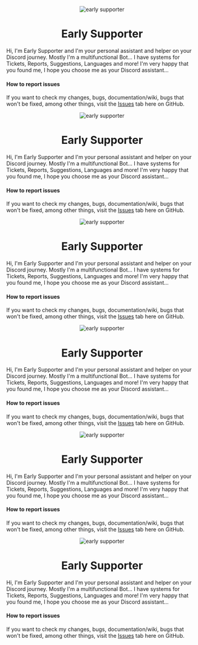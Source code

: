 <p align="center">
  <img src="https://cdn.discordapp.com/attachments/1059645728391168010/1093212680745144460/EarlySupporter_GitHub_Banner.png" alt="early supporter"/>
  </p>

<h1 align="center">
  Early Supporter
</h1>

Hi, I'm Early Supporter and I'm your personal assistant and helper on your Discord journey. Mostly I'm a multifunctional Bot... I have systems for Tickets, Reports, Suggestions, Languages and more! I'm very happy that you found me, I hope you choose me as your Discord assistant...

#### How to report issues

If you want to check my changes, bugs, documentation/wiki, bugs that won't be fixed, among other things, visit the [Issues](https://github.com/WoozyStudio/EarlySupporter/issues) tab here on GitHub.
<p align="center">
  <img src="https://cdn.discordapp.com/attachments/1059645728391168010/1093212680745144460/EarlySupporter_GitHub_Banner.png" alt="early supporter"/>
  </p>

<h1 align="center">
  Early Supporter
</h1>

Hi, I'm Early Supporter and I'm your personal assistant and helper on your Discord journey. Mostly I'm a multifunctional Bot... I have systems for Tickets, Reports, Suggestions, Languages and more! I'm very happy that you found me, I hope you choose me as your Discord assistant...

#### How to report issues

If you want to check my changes, bugs, documentation/wiki, bugs that won't be fixed, among other things, visit the [Issues](https://github.com/WoozyStudio/EarlySupporter/issues) tab here on GitHub.
<p align="center">
  <img src="https://cdn.discordapp.com/attachments/1059645728391168010/1093212680745144460/EarlySupporter_GitHub_Banner.png" alt="early supporter"/>
  </p>

<h1 align="center">
  Early Supporter
</h1>

Hi, I'm Early Supporter and I'm your personal assistant and helper on your Discord journey. Mostly I'm a multifunctional Bot... I have systems for Tickets, Reports, Suggestions, Languages and more! I'm very happy that you found me, I hope you choose me as your Discord assistant...

#### How to report issues

If you want to check my changes, bugs, documentation/wiki, bugs that won't be fixed, among other things, visit the [Issues](https://github.com/WoozyStudio/EarlySupporter/issues) tab here on GitHub.
<p align="center">
  <img src="https://cdn.discordapp.com/attachments/1059645728391168010/1093212680745144460/EarlySupporter_GitHub_Banner.png" alt="early supporter"/>
  </p>

<h1 align="center">
  Early Supporter
</h1>

Hi, I'm Early Supporter and I'm your personal assistant and helper on your Discord journey. Mostly I'm a multifunctional Bot... I have systems for Tickets, Reports, Suggestions, Languages and more! I'm very happy that you found me, I hope you choose me as your Discord assistant...

#### How to report issues

If you want to check my changes, bugs, documentation/wiki, bugs that won't be fixed, among other things, visit the [Issues](https://github.com/WoozyStudio/EarlySupporter/issues) tab here on GitHub.
<p align="center">
  <img src="https://cdn.discordapp.com/attachments/1059645728391168010/1093212680745144460/EarlySupporter_GitHub_Banner.png" alt="early supporter"/>
  </p>

<h1 align="center">
  Early Supporter
</h1>

Hi, I'm Early Supporter and I'm your personal assistant and helper on your Discord journey. Mostly I'm a multifunctional Bot... I have systems for Tickets, Reports, Suggestions, Languages and more! I'm very happy that you found me, I hope you choose me as your Discord assistant...

#### How to report issues

If you want to check my changes, bugs, documentation/wiki, bugs that won't be fixed, among other things, visit the [Issues](https://github.com/WoozyStudio/EarlySupporter/issues) tab here on GitHub.
<p align="center">
  <img src="https://cdn.discordapp.com/attachments/1059645728391168010/1093212680745144460/EarlySupporter_GitHub_Banner.png" alt="early supporter"/>
  </p>

<h1 align="center">
  Early Supporter
</h1>

Hi, I'm Early Supporter and I'm your personal assistant and helper on your Discord journey. Mostly I'm a multifunctional Bot... I have systems for Tickets, Reports, Suggestions, Languages and more! I'm very happy that you found me, I hope you choose me as your Discord assistant...

#### How to report issues

If you want to check my changes, bugs, documentation/wiki, bugs that won't be fixed, among other things, visit the [Issues](https://github.com/WoozyStudio/EarlySupporter/issues) tab here on GitHub.
